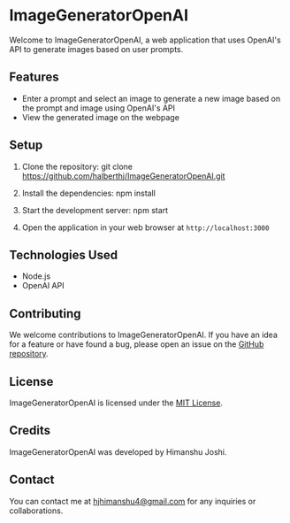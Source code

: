 # ImageGeneratorOpenAI

Welcome to ImageGeneratorOpenAI, a web application that uses OpenAI's API to generate images based on user prompts.

## Features

- Enter a prompt and select an image to generate a new image based on the prompt and image using OpenAI's API
- View the generated image on the webpage

## Setup

1. Clone the repository: 
git clone https://github.com/halberthj/ImageGeneratorOpenAI.git

2. Install the dependencies:
npm install


3. Start the development server:
npm start


4. Open the application in your web browser at `http://localhost:3000`

## Technologies Used

- Node.js
- OpenAI API

## Contributing

We welcome contributions to ImageGeneratorOpenAI. If you have an idea for a feature or have found a bug, please open an issue on the [GitHub repository](https://github.com/halberthj/ImageGeneratorOpenAI).

## License

ImageGeneratorOpenAI is licensed under the [MIT License](LICENSE).

## Credits

ImageGeneratorOpenAI was developed by Himanshu Joshi.

## Contact

You can contact me at hjhimanshu4@gmail.com for any inquiries or collaborations.


